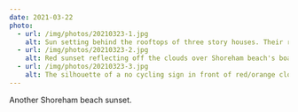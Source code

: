 ```yaml
---
date: 2021-03-22
photo:
  - url: /img/photos/20210323-1.jpg
    alt: Sun setting behind the rooftops of three story houses. Their reflections are mirrored in the river below them as the water breaks against a pebble shoreline.
  - url: /img/photos/20210323-2.jpg
    alt: Red sunset reflecting off the clouds over Shoreham beach's boardwalk.
  - url: /img/photos/20210323-3.jpg
    alt: The silhouette of a no cycling sign in front of red/orange clouds as the sun sets.
---
```


Another Shoreham beach sunset.
